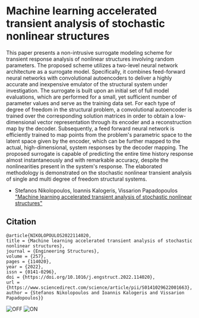 # Machine learning accelerated transient analysis of stochastic nonlinear structures
This paper presents a non-intrusive surrogate modeling scheme for transient response analysis of nonlinear structures involving random parameters. The proposed scheme utilizes a two-level neural network architecture as a surrogate model. Specifically, it combines feed-forward neural networks with convolutional autoencoders to deliver a highly accurate and inexpensive emulator of the structural system under investigation. The surrogate is built upon an initial set of full model evaluations, which are performed for a small, yet sufficient number of parameter values and serve as the training data set. For each type of degree of freedom in the structural problem, a convolutional autoencoder is trained over the corresponding solution matrices in order to obtain a low-dimensional vector representation through its encoder and a reconstruction map by the decoder. Subsequently, a feed forward neural network is efficiently trained to map points from the problem's parametric space to the latent space given by the encoder, which can be further mapped to the actual, high-dimensional, system responses by the decoder mapping. The proposed surrogate is capable of predicting the entire time history response almost instantaneously and with remarkable accuracy, despite the nonlinearities present in the system's response. The elaborated methodology is demonstrated on the stochastic nonlinear transient analysis of single and multi degree of freedom structural systems.

* Stefanos Nikolopoulos, Ioannis Kalogeris, Vissarion Papadopoulos ["Machine learning accelerated transient analysis of stochastic nonlinear structures"](https://www.sciencedirect.com/science/article/abs/pii/S0141029622001663) 

## Citation
    @article{NIKOLOPOULOS2022114020,
    title = {Machine learning accelerated transient analysis of stochastic nonlinear structures},
    journal = {Engineering Structures},
    volume = {257},
    pages = {114020},
    year = {2022},
    issn = {0141-0296},
    doi = {https://doi.org/10.1016/j.engstruct.2022.114020},
    url = {https://www.sciencedirect.com/science/article/pii/S0141029622001663},
    author = {Stefanos Nikolopoulos and Ioannis Kalogeris and Vissarion Papadopoulos}}

![OFF](https://user-images.githubusercontent.com/15322711/139530447-7ede7f0a-b407-4de5-b869-76e75f299c07.png)
![ON](https://user-images.githubusercontent.com/15322711/139530448-169b262f-9dc1-4d4e-a617-686b46ae172e.png)
